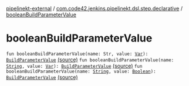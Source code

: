 [pipelinekt-external](../index.md) / [com.code42.jenkins.pipelinekt.dsl.step.declarative](index.md) / [booleanBuildParameterValue](./boolean-build-parameter-value.md)

# booleanBuildParameterValue

`fun booleanBuildParameterValue(name: Str, value: `[`Var`](../com.code42.jenkins.pipelinekt.core.vars/-var/index.md)`): `[`BuildParameterValue`](../com.code42.jenkins.pipelinekt.core.build-parameter/-build-parameter-value/index.md) [(source)](https://github.com/code42/pipelinekt/tree/master/dsl/src/main/kotlin/com/code42/jenkins/pipelinekt/dsl/step/declarative/BuildDsl.kt#L25)
`fun booleanBuildParameterValue(name: `[`String`](https://kotlinlang.org/api/latest/jvm/stdlib/kotlin/-string/index.html)`, value: `[`Var`](../com.code42.jenkins.pipelinekt.core.vars/-var/index.md)`): `[`BuildParameterValue`](../com.code42.jenkins.pipelinekt.core.build-parameter/-build-parameter-value/index.md) [(source)](https://github.com/code42/pipelinekt/tree/master/dsl/src/main/kotlin/com/code42/jenkins/pipelinekt/dsl/step/declarative/BuildDsl.kt#L29)
`fun booleanBuildParameterValue(name: `[`String`](https://kotlinlang.org/api/latest/jvm/stdlib/kotlin/-string/index.html)`, value: `[`Boolean`](https://kotlinlang.org/api/latest/jvm/stdlib/kotlin/-boolean/index.html)`): `[`BuildParameterValue`](../com.code42.jenkins.pipelinekt.core.build-parameter/-build-parameter-value/index.md) [(source)](https://github.com/code42/pipelinekt/tree/master/dsl/src/main/kotlin/com/code42/jenkins/pipelinekt/dsl/step/declarative/BuildDsl.kt#L33)